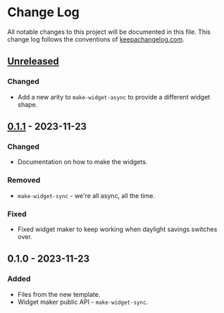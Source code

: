 # Change Log
All notable changes to this project will be documented in this file. This change log follows the conventions of [keepachangelog.com](http://keepachangelog.com/).

## [Unreleased]
### Changed
- Add a new arity to `make-widget-async` to provide a different widget shape.

## [0.1.1] - 2023-11-23
### Changed
- Documentation on how to make the widgets.

### Removed
- `make-widget-sync` - we're all async, all the time.

### Fixed
- Fixed widget maker to keep working when daylight savings switches over.

## 0.1.0 - 2023-11-23
### Added
- Files from the new template.
- Widget maker public API - `make-widget-sync`.

[Unreleased]: https://sourcehost.site/your-name/example1/compare/0.1.1...HEAD
[0.1.1]: https://sourcehost.site/your-name/example1/compare/0.1.0...0.1.1
